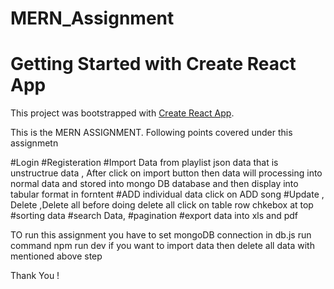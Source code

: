 # MERN_Assignment
# Getting Started with Create React App

This project was bootstrapped with [Create React App](https://github.com/facebook/create-react-app).

This is the MERN ASSIGNMENT. Following points covered under this assignmetn

#Login
#Registeration
#Import Data from playlist json data that is unstructrue data , After click on import button then data will processing into normal data and stored into mongo DB database and then display into tabular format in forntent
#ADD individual data click on ADD song
#Update , Delete ,Delete all before doing delete all click on table row chkebox at top
#sorting data
#search Data,
#pagination
#export data into xls and pdf

TO run this assignment
you have to set mongoDB connection in db.js
run command npm run dev
if you want to import data then delete all data with mentioned above step

Thank You !
